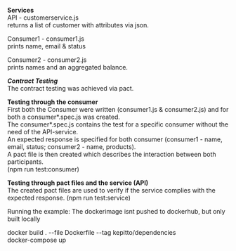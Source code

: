 **Services**  
API - customerservice.js  
returns a list of customer with attributes via json.

Consumer1 - consumer1.js  
prints name, email & status  

Consumer2 - consumer2.js  
prints names and an aggregated balance.

***Contract Testing***  
The contract testing was achieved via pact.   

**Testing through the consumer**  
First both the Consumer were written (consumer1.js & consumer2.js) and for both a consumer*.spec.js was created.   
The consumer*.spec.js contains the test for a specific consumer without the need of the API-service.  
An expected response is specified for both consumer (consumer1 - name, email, status; consumer2 - name, products).  
A pact file is then created which describes the interaction between both participants.  
(npm run test:consumer)

**Testing through pact files and the service (API)**  
The created pact files are used to verify if the service complies with the expected response.
(npm run test:service)

Running the example:
The dockerimage isnt pushed to dockerhub, but only built locally

docker build . --file Dockerfile --tag kepitto/dependencies   
docker-compose up